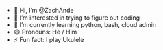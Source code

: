 - 👋 Hi, I’m @ZachAnde
- 👀 I’m interested in trying to figure out coding
- 🌱 I’m currently learning python, bash, cloud admin
- 😄 Pronouns: He / Him
- ⚡ Fun fact: I play Ukulele

<!---
ZachAnde/ZachAnde is a ✨ special ✨ repository because its `README.md` (this file) appears on your GitHub profile.
You can click the Preview link to take a look at your changes.
--->
